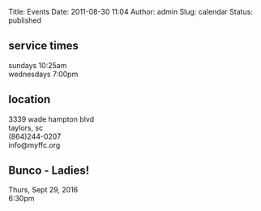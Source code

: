 Title: Events
Date: 2011-08-30 11:04
Author: admin
Slug: calendar
Status: published

<div class="row">
	<div class="6u 12u(narrower)">
		<h2>service times</h2> 
		<p>sundays 10:25am<br/> 
		wednesdays 7:00pm</p>
	</div>
	<div class="6u 12u(narrower)">
	<h2>location</h2>  
		<p>3339 wade hampton blvd<br/>
		taylors, sc<br/>
		(864)244-0207<br/>
		info@myffc.org</p>	
	</div>
</div>

<div class="row">
	<div class="6u 12u(narrower)">
		<h2> Bunco - Ladies!</h2>
	</div>
	<div class="6u 12u(narrower)">
		<p>Thurs, Sept 29, 2016<br/>
		6:30pm</p>
	</div>
</div>